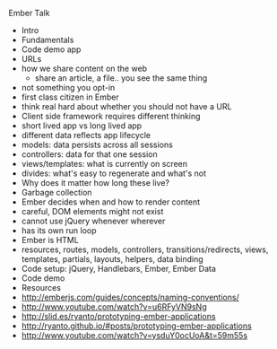 Ember Talk

- Intro
-	Fundamentals
-	Code demo app
- URLs
-	how we share content on the web
	- share an article, a file.. you see the same thing
-	not something you opt-in
-	first class citizen in Ember
-	think real hard about whether you should not have a URL
- Client side framework requires different thinking
-	short lived app vs long lived app
-	different data reflects app lifecycle
-	models: data persists across all sessions
-	controllers: data for that one session
-	views/templates: what is currently on screen
-	divides: what's easy to regenerate and what's not
- Why does it matter how long these live?
-	Garbage collection
- Ember decides when and how to render content
-	careful, DOM elements might not exist
-	cannot use jQuery whenever wherever
-	has its own run loop
- Ember is HTML
- resources, routes, models, controllers, transitions/redirects, views, templates, partials, layouts, helpers, data binding
- Code setup: jQuery, Handlebars, Ember, Ember Data
- Code demo
- Resources
-	http://emberjs.com/guides/concepts/naming-conventions/
-	http://www.youtube.com/watch?v=u6RFyVN9sNg
-	http://slid.es/ryanto/prototyping-ember-applications
-	http://ryanto.github.io/#posts/prototyping-ember-applications
-	http://www.youtube.com/watch?v=ysduY0ocUoA&t=59m55s